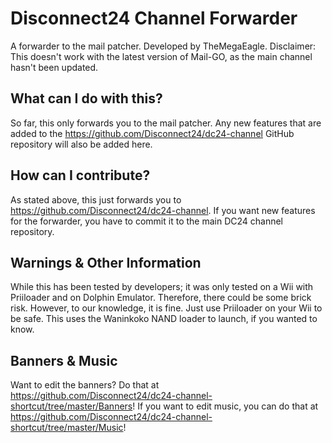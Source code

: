 # Disconnect24 Channel Forwarder
A forwarder to the mail patcher. Developed by TheMegaEagle. Disclaimer: This doesn't work with the latest version of Mail-GO, as the main channel hasn't been updated.

## What can I do with this?
So far, this only forwards you to the mail patcher. Any new features that are added to the https://github.com/Disconnect24/dc24-channel GitHub repository will also be added here.

## How can I contribute?
As stated above, this just forwards you to https://github.com/Disconnect24/dc24-channel. If you want new features for the forwarder, you have to commit it to the main DC24 channel repository.

## Warnings & Other Information
While this has been tested by developers; it was only tested on a Wii with Priiloader and on Dolphin Emulator. Therefore, there could be some brick risk. However, to our knowledge, it is fine. Just use Priiloader on your Wii to be safe. This uses the Waninkoko NAND loader to launch, if you wanted to know.

## Banners & Music
Want to edit the banners? Do that at https://github.com/Disconnect24/dc24-channel-shortcut/tree/master/Banners! If you want to edit music, you can do that at https://github.com/Disconnect24/dc24-channel-shortcut/tree/master/Music!
